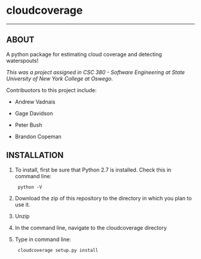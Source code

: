 # cloudcoverage
-----
## ABOUT
A python package for estimating cloud coverage and detecting waterspouts! 

_This was a project assigned in CSC 380 - Software Engineering at State University of New York College at Oswego._

Contribuotors to this project include: 

- Andrew Vadnais
  
- Gage Davidson
  
- Peter Bush
  
- Brandon Copeman

## INSTALLATION
1. To install, first be sure that Python 2.7 is installed. Check this in command line:

        python -V

2. Download the zip of this repository to the directory in which you plan to use it. 

3. Unzip

4. In the command line, navigate to the cloudcoverage directory

5. Type in command line:

        cloudcoverage setup.py install

